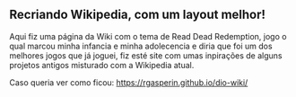## Recriando Wikipedia, com um layout melhor!

Aqui fiz uma página da Wiki com o tema de Read Dead Redemption, jogo o qual marcou minha infancia e minha adolecencia e diria que foi um dos melhores jogos que já joguei, fiz esté site com umas inpirações de alguns projetos antigos misturado com a Wikipedia atual.

Caso queria ver como ficou: https://rgasperin.github.io/dio-wiki/
